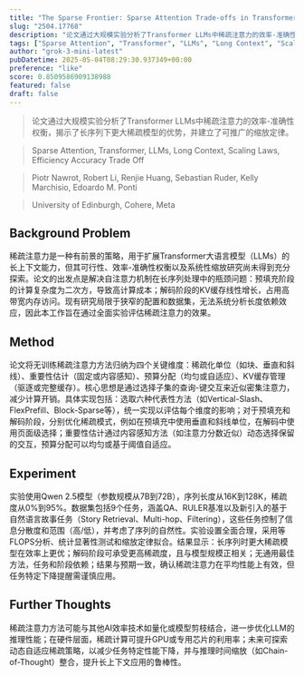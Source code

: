 ```yaml
---
title: "The Sparse Frontier: Sparse Attention Trade-offs in Transformer LLMs"
slug: "2504.17768"
description: "论文通过大规模实验分析了Transformer LLMs中稀疏注意力的效率-准确性权衡，揭示了长序列下更大稀疏模型的优势，并建立了可推广的缩放定律。"
tags: ["Sparse Attention", "Transformer", "LLMs", "Long Context", "Scaling Laws", "Efficiency Accuracy Trade Off"]
author: "grok-3-mini-latest"
pubDatetime: 2025-05-04T08:29:30.937349+00:00
preference: "like"
score: 0.8509586909138988
featured: false
draft: false
---
```


> 论文通过大规模实验分析了Transformer LLMs中稀疏注意力的效率-准确性权衡，揭示了长序列下更大稀疏模型的优势，并建立了可推广的缩放定律。

> Sparse Attention, Transformer, LLMs, Long Context, Scaling Laws, Efficiency Accuracy Trade Off 

> Piotr Nawrot, Robert Li, Renjie Huang, Sebastian Ruder, Kelly Marchisio, Edoardo M. Ponti

> University of Edinburgh, Cohere, Meta 

## Background Problem

稀疏注意力是一种有前景的策略，用于扩展Transformer大语言模型（LLMs）的长上下文能力，但其可行性、效率-准确性权衡以及系统性缩放研究尚未得到充分探索。论文的出发点是解决自注意力机制在长序列处理中的瓶颈问题：预填充阶段的计算复杂度为二次方，导致高计算成本；解码阶段的KV缓存线性增长，占用高带宽内存访问。现有研究局限于狭窄的配置和数据集，无法系统分析长度依赖效应，因此本工作旨在通过全面实验评估稀疏注意力的效果。

## Method

论文将无训练稀疏注意力方法归纳为四个关键维度：稀疏化单位（如块、垂直和斜线）、重要性估计（固定或内容感知）、预算分配（均匀或自适应）、KV缓存管理（驱逐或完整缓存）。核心思想是通过选择子集的查询-键交互来近似密集注意力，减少计算开销。具体实现包括：选取六种代表性方法（如Vertical-Slash、FlexPrefill、Block-Sparse等），统一实现以评估每个维度的影响；对于预填充和解码阶段，分别优化稀疏模式，例如在预填充中使用垂直和斜线单位，在解码中使用页面级选择；重要性估计通过内容感知方法（如注意力分数近似）动态选择保留的交互，预算分配可以均匀或基于阈值自适应。

## Experiment

实验使用Qwen 2.5模型（参数规模从7B到72B），序列长度从16K到128K，稀疏度从0%到95%。数据集包括9个任务，涵盖QA、RULER基准以及新引入的基于自然语言故事任务（Story Retrieval、Multi-hop、Filtering），这些任务控制了信息分散度和范围（高/低），并考虑了序列的自然性。实验设置全面合理，采用等FLOPS分析、统计显著性测试和缩放定律拟合。结果显示：长序列时更大稀疏模型在效率上更优；解码阶段可承受更高稀疏度，且与模型规模正相关；无通用最佳方法，任务和阶段依赖；结果与预期一致，确认稀疏注意力在平均性能上有效，但任务特定下降提醒需谨慎应用。

## Further Thoughts 

稀疏注意力方法可能与其他AI效率技术如量化或模型剪枝结合，进一步优化LLM的推理性能；在硬件层面，稀疏计算可提升GPU或专用芯片的利用率；未来可探索动态自适应稀疏策略，以减少任务特定性能下降，并与推理时间缩放（如Chain-of-Thought）整合，提升长上下文应用的鲁棒性。